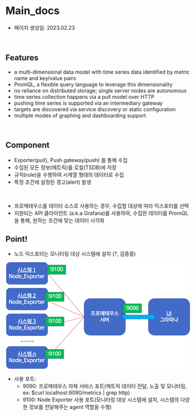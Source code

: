 # Main_docs

- 페이지 생성일: 2023.02.23

<br>

## Features
- a multi-dimensional data model with time series data identified by metric name and key/value pairs
- PromQL, a flexible query language to leverage this dimensionality
- no reliance on distributed storage; single server nodes are autonomous
- time series collection happens via a pull model over HTTP
- pushing time series is supported via an intermediary gateway
- targets are discovered via service discovery or static configuration
- multiple modes of graphing and dashboarding support

<br>

## Component

- Exporter(pull), Push gateway(push) 를 통해 수집
- 수집된 모든 정보(메트릭)를 로컬(TSDB)에 저장
- 규칙(rule)을 수행하여 시계열 형태의 데이터로 수집
- 특정 조건에 설정된 경고(alert) 발생

<br>

- 프로메테우스를 데이터 소스로 사용하는 경우, 수집할 대상에 따라 익스포터를 선택
- 지원되는 API 클라이언트 (a.k.a Grafana)를 사용하여, 수집한 데이터를 PromQL을 통해, 원하는 조건에 맞는 데이터 시각화


## Point!

- 노드 익스포터는 모니터링 대상 시스템에 설치 (?, 검증중)


![Node_Exporter](./Image_Source/Node_Exporter.png)

- 사용 포트:
  - 9090: 프로메테우스 자체 서비스 포트(메트릭 데이터 전달, 노출 및 모니터링, ex: $curl localhost:9090/metrics | grep http)
  - 9100: Node Exporter 사용 포트(모니터링 대상 시스템에 설치, 시스템의 다양한 정보를 전달해주는 agent 역할을 수행)